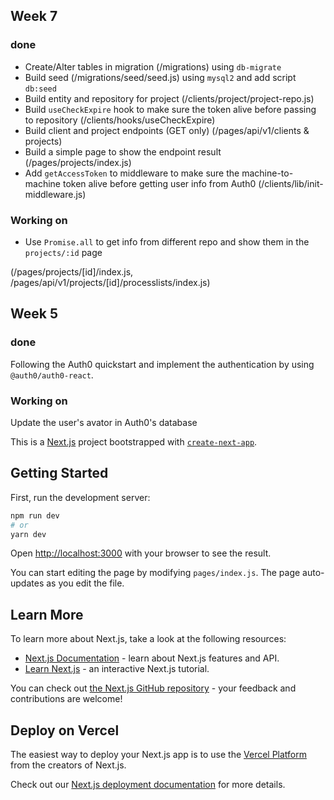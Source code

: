 ## Week 7 
### done
- Create/Alter tables in migration (/migrations) using `db-migrate`
- Build seed (/migrations/seed/seed.js) using `mysql2` and add script `db:seed`
- Build entity and repository for project (/clients/project/project-repo.js)
- Build `useCheckExpire` hook to make sure the token alive before passing to repository (/clients/hooks/useCheckExpire)
- Build client and project endpoints (GET only) (/pages/api/v1/clients & projects)
- Build a simple page to show the endpoint result (/pages/projects/index.js)
- Add `getAccessToken` to middleware to make sure the machine-to-machine token alive before getting user info from Auth0 (/clients/lib/init-middleware.js)

### Working on
- Use `Promise.all` to get info from different repo and show them in the `projects/:id` page 

(/pages/projects/\[id\]/index.js, /pages/api/v1/projects/\[id\]/processlists/index.js)

## Week 5 
### done
Following the Auth0 quickstart and implement the authentication by using `@auth0/auth0-react`.

### Working on
Update the user's avator in Auth0's database




This is a [Next.js](https://nextjs.org/) project bootstrapped with [`create-next-app`](https://github.com/vercel/next.js/tree/canary/packages/create-next-app).

## Getting Started

First, run the development server:

```bash
npm run dev
# or
yarn dev
```

Open [http://localhost:3000](http://localhost:3000) with your browser to see the result.

You can start editing the page by modifying `pages/index.js`. The page auto-updates as you edit the file.

## Learn More

To learn more about Next.js, take a look at the following resources:

- [Next.js Documentation](https://nextjs.org/docs) - learn about Next.js features and API.
- [Learn Next.js](https://nextjs.org/learn) - an interactive Next.js tutorial.

You can check out [the Next.js GitHub repository](https://github.com/vercel/next.js/) - your feedback and contributions are welcome!

## Deploy on Vercel

The easiest way to deploy your Next.js app is to use the [Vercel Platform](https://vercel.com/import?utm_medium=default-template&filter=next.js&utm_source=create-next-app&utm_campaign=create-next-app-readme) from the creators of Next.js.

Check out our [Next.js deployment documentation](https://nextjs.org/docs/deployment) for more details.
